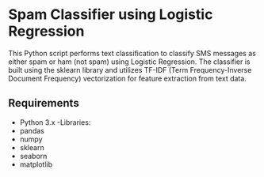 # Spam Classifier using Logistic Regression

This Python script performs text classification to classify SMS messages as either spam or ham (not spam) using Logistic Regression. The classifier is built using the sklearn library and utilizes TF-IDF (Term Frequency-Inverse Document Frequency) vectorization for feature extraction from text data.

## Requirements

- Python 3.x
-Libraries:
- pandas
- numpy
- sklearn
- seaborn
- matplotlib







